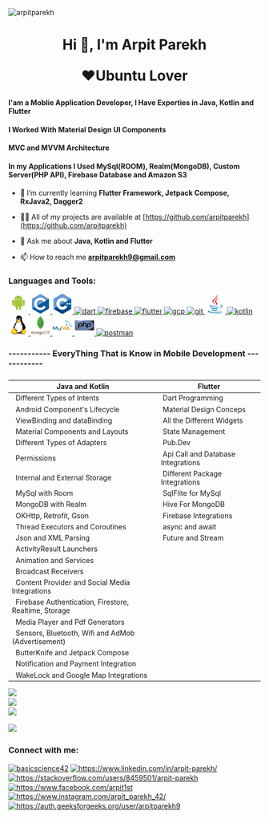 <p align="left"> <img src="https://komarev.com/ghpvc/?username=arpitparekh&label=Profile%20views&color=0e75b6&style=flat" alt="arpitparekh" /> </p>

<h1 align="center">Hi 👋, I'm Arpit Parekh <p>&hearts;Ubuntu Lover<p></h1>
<h4>I'am a Moblie Application Developer, I Have Experties in Java, Kotlin and Flutter</h4>
<h4>I Worked With Material Design UI Components</h4>
<h4>MVC and MVVM Architecture</h4>
<h4>In my Applications I Used MySql(ROOM), Realm(MongoDB), Custom Server(PHP API), Firebase Database and Amazon S3</h4>

- 🌱 I’m currently learning **Flutter Framework, Jetpack Compose, RxJava2, Dagger2**

- 👨‍💻 All of my projects are available at [https://github.com/arpitparekh](https://github.com/arpitparekh)

- 💬 Ask me about **Java, Kotlin and Flutter**

- 📫 How to reach me **arpitparekh9@gmail.com**

<h3 align="left">Languages and Tools:</h3>
<p align="left"> <a href="https://developer.android.com" target="_blank" rel="noreferrer"> <img src="https://raw.githubusercontent.com/devicons/devicon/master/icons/android/android-original-wordmark.svg" alt="android" width="40" height="40"/> </a> <a href="https://www.cprogramming.com/" target="_blank" rel="noreferrer"> <img src="https://raw.githubusercontent.com/devicons/devicon/master/icons/c/c-original.svg" alt="c" width="40" height="40"/> </a> <a href="https://www.w3schools.com/cpp/" target="_blank" rel="noreferrer"> <img src="https://raw.githubusercontent.com/devicons/devicon/master/icons/cplusplus/cplusplus-original.svg" alt="cplusplus" width="40" height="40"/> </a> <a href="https://dart.dev" target="_blank" rel="noreferrer"> <img src="https://www.vectorlogo.zone/logos/dartlang/dartlang-icon.svg" alt="dart" width="40" height="40"/> </a> <a href="https://firebase.google.com/" target="_blank" rel="noreferrer"> <img src="https://www.vectorlogo.zone/logos/firebase/firebase-icon.svg" alt="firebase" width="40" height="40"/> </a> <a href="https://flutter.dev" target="_blank" rel="noreferrer"> <img src="https://www.vectorlogo.zone/logos/flutterio/flutterio-icon.svg" alt="flutter" width="40" height="40"/> </a> <a href="https://cloud.google.com" target="_blank" rel="noreferrer"> <img src="https://www.vectorlogo.zone/logos/google_cloud/google_cloud-icon.svg" alt="gcp" width="40" height="40"/> </a> <a href="https://git-scm.com/" target="_blank" rel="noreferrer"> <img src="https://www.vectorlogo.zone/logos/git-scm/git-scm-icon.svg" alt="git" width="40" height="40"/> </a> <a href="https://www.java.com" target="_blank" rel="noreferrer"> <img src="https://raw.githubusercontent.com/devicons/devicon/master/icons/java/java-original.svg" alt="java" width="40" height="40"/> </a> <a href="https://kotlinlang.org" target="_blank" rel="noreferrer"> <img src="https://www.vectorlogo.zone/logos/kotlinlang/kotlinlang-icon.svg" alt="kotlin" width="40" height="40"/> </a> <a href="https://www.linux.org/" target="_blank" rel="noreferrer"> <img src="https://raw.githubusercontent.com/devicons/devicon/master/icons/linux/linux-original.svg" alt="linux" width="40" height="40"/> </a> <a href="https://www.mongodb.com/" target="_blank" rel="noreferrer"> <img src="https://raw.githubusercontent.com/devicons/devicon/master/icons/mongodb/mongodb-original-wordmark.svg" alt="mongodb" width="40" height="40"/> </a> <a href="https://www.mysql.com/" target="_blank" rel="noreferrer"> <img src="https://raw.githubusercontent.com/devicons/devicon/master/icons/mysql/mysql-original-wordmark.svg" alt="mysql" width="40" height="40"/> </a> <a href="https://www.php.net" target="_blank" rel="noreferrer"> <img src="https://raw.githubusercontent.com/devicons/devicon/master/icons/php/php-original.svg" alt="php" width="40" height="40"/> </a> <a href="https://postman.com" target="_blank" rel="noreferrer"> <img src="https://www.vectorlogo.zone/logos/getpostman/getpostman-icon.svg" alt="postman" width="40" height="40"/> </a> </p>

<h3>----------- EveryThing That is Know in Mobile Development ------------</h3>
<h3></h3>
	<table class="demo">
	<thead>
	<tr>
		<th>Java and Kotlin</th>
		<th>Flutter</th>
	</tr>
	</thead>
	<tbody>
	<tr>
		<td>&nbsp; Different Types of Intents</td>
		<td>&nbsp;Dart Programming</td>
	</tr>
	<tr>
		<td>&nbsp; Android Component's Lifecycle</td>
		<td>&nbsp;Material Design Conceps</td>
	</tr>
	<tr>
		<td>&nbsp; ViewBinding and dataBinding</td>
		<td>&nbsp;All the Different Widgets&nbsp;</td>
	</tr>
	<tr>
		<td>&nbsp; Material Components and Layouts</td>
		<td>&nbsp;State Management</td>
	</tr>
	<tr>
		<td>&nbsp; Different Types of Adapters</td>
		<td>&nbsp;Pub.Dev&nbsp;</td>
	</tr>
	<tr>
		<td>&nbsp; Permissions</td>
		<td>&nbsp;Api Call and Database Integrations&nbsp;</td>
	</tr>
	<tr>
		<td>&nbsp; Internal and External Storage</td>
		<td>&nbsp;Different Package Integrations&nbsp;</td>
	</tr>
	<tr>
		<td>&nbsp; MySql with Room</td>
		<td>&nbsp;SqlFlite for MySql</td>
	</tr>
	<tr>
		<td>&nbsp; MongoDB with Realm</td>
		<td>&nbsp;Hive For MongoDB</td>
	</tr>
	<tr>
		<td>&nbsp; OKHttp, Retrofit, Gson</td>
		<td>&nbsp;Firebase Integrations</td>
	</tr>
	<tr>
		<td>&nbsp; Thread Executors and Coroutines&nbsp;</td>
		<td>&nbsp;async and await</td>
	</tr>
	<tr>
		<td>&nbsp; Json and XML Parsing</td>
		<td>&nbsp;Future and Stream</td>
	</tr>
	<tr>
		<td>&nbsp; ActivityResult Launchers</td>
		<td>&nbsp;</td>
	</tr>
	<tr>
		<td>&nbsp; Animation and Services</td>
		<td>&nbsp;</td>
	</tr>
	<tr>
		<td>&nbsp; Broadcast Receivers</td>
		<td>&nbsp;</td>
	</tr>
	<tr>
		<td>&nbsp; Content Provider and Social Media Integrations</td>
		<td>&nbsp;</td>
	</tr>
	<tr>
		<td>&nbsp; Firebase Authentication, Firestore, Realtime, Storage</td>
		<td>&nbsp;</td>
	</tr>
	<tr>
		<td>&nbsp; Media Player and Pdf Generators</td>
		<td>&nbsp;</td>
	</tr>
	<tr>
		<td>&nbsp; Sensors, Bluetooth, Wifi and AdMob (Advertisement)</td>
		<td>&nbsp;</td>
	</tr>
	<tr>
		<td>&nbsp; ButterKnife and Jetpack Compose</td>
		<td>&nbsp;</td>
	</tr>
	<tr>
		<td>&nbsp; Notification and Payment Integration</td>
		<td>&nbsp;</td>
	</tr>
	<tr>
		<td>&nbsp; WakeLock and Google Map Integrations</td>
		<td>&nbsp;</td>
	</tr>
	<tbody>
</table>

![](https://github-readme-stats.vercel.app/api?username=arpitparekh&theme=light&hide_border=true&include_all_commits=true&count_private=true)<br/>
![](https://github-readme-streak-stats.herokuapp.com/?user=arpitparekh&theme=light&hide_border=true)<br/>
![](https://github-readme-stats.vercel.app/api/top-langs/?username=arpitparekh&theme=light&hide_border=true&include_all_commits=true&count_private=true&layout=compact)

![](https://quotes-github-readme.vercel.app/api?type=horizontal&theme=light)

<h3 align="left">Connect with me:</h3>
<p align="left">
<a href="https://twitter.com/basicscience42" target="blank"><img align="center" src="https://raw.githubusercontent.com/rahuldkjain/github-profile-readme-generator/master/src/images/icons/Social/twitter.svg" alt="basicscience42" height="30" width="40" /></a>
<a href="https://linkedin.com/in/https://www.linkedin.com/in/arpit-parekh/" target="blank"><img align="center" src="https://raw.githubusercontent.com/rahuldkjain/github-profile-readme-generator/master/src/images/icons/Social/linked-in-alt.svg" alt="https://www.linkedin.com/in/arpit-parekh/" height="30" width="40" /></a>
<a href="https://stackoverflow.com/users/https://stackoverflow.com/users/8459501/arpit-parekh" target="blank"><img align="center" src="https://raw.githubusercontent.com/rahuldkjain/github-profile-readme-generator/master/src/images/icons/Social/stack-overflow.svg" alt="https://stackoverflow.com/users/8459501/arpit-parekh" height="30" width="40" /></a>
<a href="https://fb.com/https://www.facebook.com/arpit1st" target="blank"><img align="center" src="https://raw.githubusercontent.com/rahuldkjain/github-profile-readme-generator/master/src/images/icons/Social/facebook.svg" alt="https://www.facebook.com/arpit1st" height="30" width="40" /></a>
<a href="https://instagram.com/https://www.instagram.com/arpit_parekh_42/" target="blank"><img align="center" src="https://raw.githubusercontent.com/rahuldkjain/github-profile-readme-generator/master/src/images/icons/Social/instagram.svg" alt="https://www.instagram.com/arpit_parekh_42/" height="30" width="40" /></a>
<a href="https://auth.geeksforgeeks.org/user/https://auth.geeksforgeeks.org/user/arpitparekh9" target="blank"><img align="center" src="https://raw.githubusercontent.com/rahuldkjain/github-profile-readme-generator/master/src/images/icons/Social/geeks-for-geeks.svg" alt="https://auth.geeksforgeeks.org/user/arpitparekh9" height="30" width="40" /></a>
</p>
